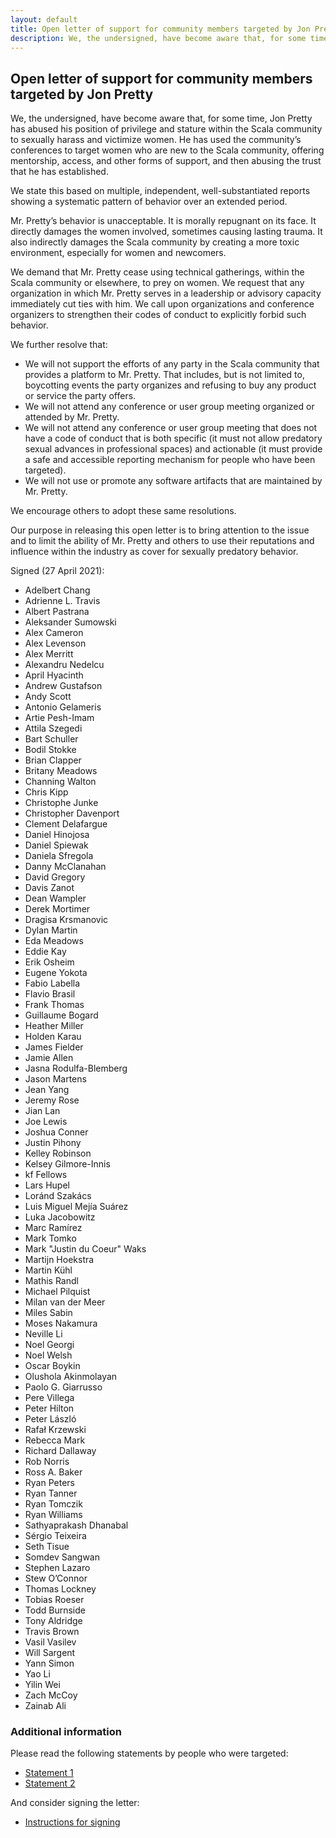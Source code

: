 ```yaml
---
layout: default
title: Open letter of support for community members targeted by Jon Pretty
description: We, the undersigned, have become aware that, for some time, Jon Pretty has abused his position of privilege and stature within the Scala community to sexually harass and victimize women. Our purpose in releasing this open letter is to bring attention to the issue and to limit the ability of Mr. Pretty and others to use their reputations and influence within the industry as cover for sexually predatory behavior.
---
```


## Open letter of support for community members targeted by Jon Pretty

We, the undersigned, have become aware that, for some time, Jon Pretty has abused his position of privilege and stature within the Scala community to sexually harass and victimize women. He has used the community’s conferences to target women who are new to the Scala community, offering mentorship, access, and other forms of support, and then abusing the trust that he has established.

We state this based on multiple, independent, well-substantiated reports showing a systematic pattern of behavior over an extended period.

Mr. Pretty’s behavior is unacceptable. It is morally repugnant on its face. It directly damages the women involved, sometimes causing lasting trauma. It also indirectly damages the Scala community by creating a more toxic environment, especially for women and newcomers.

We demand that Mr. Pretty cease using technical gatherings, within the Scala community or elsewhere, to prey on women. We request that any organization in which Mr. Pretty serves in a leadership or advisory capacity immediately cut ties with him. We call upon organizations and conference organizers to strengthen their codes of conduct to explicitly forbid such behavior.

We further resolve that:

* We will not support the efforts of any party in the Scala community that provides a platform to Mr. Pretty. That includes, but is not limited to, boycotting events the party organizes and refusing to buy any product or service the party offers.
* We will not attend any conference or user group meeting organized or attended by Mr. Pretty.
* We will not attend any conference or user group meeting that does not have a code of conduct that is both specific (it must not allow predatory sexual advances in professional spaces) and actionable (it must provide a safe and accessible reporting mechanism for people who have been targeted).
* We will not use or promote any software artifacts that are maintained by Mr. Pretty.

We encourage others to adopt these same resolutions.

Our purpose in releasing this open letter is to bring attention to the issue and to limit the ability of Mr. Pretty and others to use their reputations and influence within the industry as cover for sexually predatory behavior.

Signed (27 April 2021):

* Adelbert Chang
* Adrienne L. Travis
* Albert Pastrana
* Aleksander Sumowski
* Alex Cameron
* Alex Levenson
* Alex Merritt
* Alexandru Nedelcu
* April Hyacinth
* Andrew Gustafson
* Andy Scott
* Antonio Gelameris
* Artie Pesh-Imam
* Attila Szegedi
* Bart Schuller
* Bodil Stokke
* Brian Clapper
* Britany Meadows
* Channing Walton
* Chris Kipp
* Christophe Junke
* Christopher Davenport
* Clement Delafargue
* Daniel Hinojosa
* Daniel Spiewak
* Daniela Sfregola
* Danny McClanahan
* David Gregory
* Davis Zanot
* Dean Wampler
* Derek Mortimer
* Dragisa Krsmanovic
* Dylan Martin
* Eda Meadows
* Eddie Kay
* Erik Osheim
* Eugene Yokota
* Fabio Labella
* Flavio Brasil
* Frank Thomas
* Guillaume Bogard
* Heather Miller
* Holden Karau
* James Fielder
* Jamie Allen
* Jasna Rodulfa-Blemberg
* Jason Martens
* Jean Yang
* Jeremy Rose
* Jian Lan
* Joe Lewis
* Joshua Conner
* Justin Pihony
* Kelley Robinson
* Kelsey Gilmore-Innis
* kf Fellows
* Lars Hupel
* Loránd Szakács
* Luis Miguel Mejía Suárez
* Luka Jacobowitz
* Marc Ramírez
* Mark Tomko
* Mark "Justin du Coeur" Waks
* Martijn Hoekstra
* Martin Kühl
* Mathis Randl
* Michael Pilquist
* Milan van der Meer
* Miles Sabin
* Moses Nakamura
* Neville Li
* Noel Georgi
* Noel Welsh
* Oscar Boykin
* Olushola Akinmolayan
* Paolo G. Giarrusso
* Pere Villega
* Peter Hilton
* Peter László
* Rafał Krzewski
* Rebecca Mark
* Richard Dallaway
* Rob Norris
* Ross A. Baker
* Ryan Peters
* Ryan Tanner
* Ryan Tomczik
* Ryan Williams
* Sathyaprakash Dhanabal
* Sérgio Teixeira
* Seth Tisue
* Somdev Sangwan
* Stephen Lazaro
* Stew O’Connor
* Thomas Lockney
* Tobias Roeser
* Todd Burnside
* Tony Aldridge
* Travis Brown
* Vasil Vasilev
* Will Sargent
* Yann Simon
* Yao Li
* Yilin Wei
* Zach McCoy
* Zainab Ali


### Additional information

Please read the following statements by people who were targeted:

* [Statement 1](https://medium.com/@yifanxing/my-experience-with-sexual-harassment-in-the-scala-community-9245b4a139de)
* [Statement 2](https://killnicole.github.io/statement)

And consider signing the letter:

* [Instructions for signing](https://github.com/scala-open-letter/scala-open-letter.github.io)
